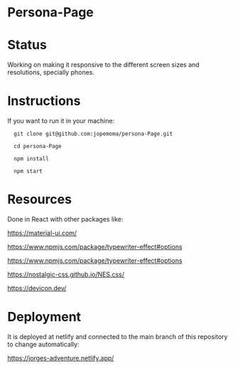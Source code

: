 # Persona-Page

# Status
Working on making it responsive to the different screen sizes and resolutions, specially phones.

# Instructions
  If you want to run it in your machine: 
  
      git clone git@github.com:jopemoma/persona-Page.git

      cd persona-Page
      
      npm install
      
      npm start
# Resources
Done in React with other packages like: 

https://material-ui.com/

https://www.npmjs.com/package/typewriter-effect#options

https://www.npmjs.com/package/typewriter-effect#options

https://nostalgic-css.github.io/NES.css/

https://devicon.dev/


# Deployment
  It is deployed at netlify and connected to the main branch of this repository to change automatically:

  https://jorges-adventure.netlify.app/


